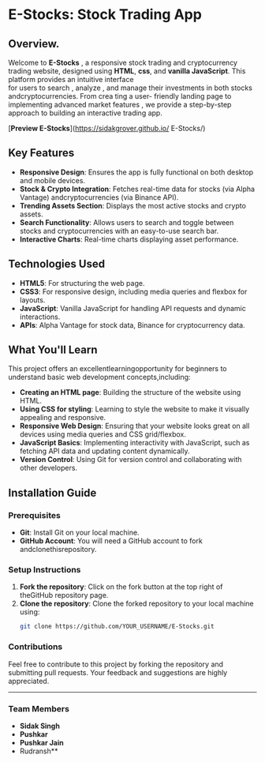 # E-Stocks: Stock Trading App 
 
## Overview.

 Welcome to **E-Stocks** , a responsive stock trading and cryptocurrency trading website, designed using **HTML**,  **css**, and  **vanilla JavaScript**.  This   platform  provides  an   intuitive   interface  
 for   users to  search , analyze ,  and   manage   their    investments   in   both   stocks  andcryptocurrencies.  From  crea ting a  user- friendly landing  page to   implementing advanced market features , we provide  a step-by-step approach to building an interactive trading app.

[**Preview E-Stocks**](https://sidakgrover.github.io/ E-Stocks/)

## Key Features

- **Responsive Design**: Ensures the app is fully functional on both desktop and mobile devices.
- **Stock & Crypto Integration**: Fetches real-time data for stocks (via Alpha Vantage) andcryptocurrencies (via    Binance  API).
- **Trending Assets Section**: Displays the most active stocks and crypto assets.
- **Search Functionality**: Allows users to search and toggle between stocks and cryptocurrencies with  an easy-to-use search bar.
- **Interactive Charts**: Real-time charts displaying asset performance.

## Technologies Used

- **HTML5**: For structuring the web  page.
- **CSS3**: For responsive design, including media queries and flexbox for layouts.
- **JavaScript**: Vanilla JavaScript for handling API requests and dynamic interactions.
- **APIs**: Alpha Vantage for stock data, Binance for cryptocurrency data.

## What You'll Learn

This project offers an excellentlearningopportunity for beginners to understand basic web development concepts,including:

- **Creating an HTML page**: Building the structure of the website  using HTML.
- **Using CSS for styling**: Learning to style the website to make it visually appealing  and responsive.
- **Responsive Web  Design**: Ensuring that your website looks great on all devices using media queries and CSS  grid/flexbox.
- **JavaScript Basics**: Implementing interactivity with JavaScript, such as fetching API data and  updating  content dynamically.
- **Version Control**: Using Git for version control and collaborating   with other    developers.

## Installation Guide

### Prerequisites
- **Git**: Install Git on your local machine.
- **GitHub Account**: You will need a GitHub account to fork   andclonethisrepository.

### Setup Instructions

1. **Fork the repository**: Click on the fork button at the top right of theGitHub repository page.
2. **Clone the repository**: Clone the forked repository to your local machine using:
   ```bash
   git clone https://github.com/YOUR_USERNAME/E-Stocks.git

### Contributions

Feel  free to contribute to this project by forking the  repository and  submitting  pull requests. Your feedback and suggestions are highly  appreciated.

---

### Team Members

- **Sidak Singh**
- **Pushkar**
- **Pushkar Jain**
- Rudransh**
